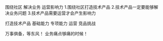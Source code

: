 围绕社区 解决业务 运营影响力
1.围绕社区打造技术产品
2.技术产品一定要能够解决业务问题
3.技术产品需要运营才会产生影响力


打造技术产品
基础能力
专项能力
运营
竞品挑战

万事俱备，等东风！
业务痛点够痛的时候！